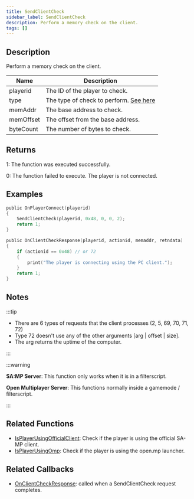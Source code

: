 ```yaml
---
title: SendClientCheck
sidebar_label: SendClientCheck
description: Perform a memory check on the client.
tags: []
---
```


## Description

Perform a memory check on the client.


| Name            | Description                          |
| --------------- | ------------------------------------ |
| playerid        | The ID of the player to check.       |
| type            | The type of check to perform. [See here](../resources/opcodes)|
| memAddr         | The base address to check.           |
| memOffset       | The offset from the base address.    |
| byteCount       | The number of bytes to check.        |


## Returns

1: The function was executed successfully.

0: The function failed to execute. The player is not connected.

## Examples

```c
public OnPlayerConnect(playerid)
{
    SendClientCheck(playerid, 0x48, 0, 0, 2);
    return 1;
}

public OnClientCheckResponse(playerid, actionid, memaddr, retndata)
{
    if (actionid == 0x48) // or 72
    {
        print("The player is connecting using the PC client.");
    }
    return 1;
}
```

## Notes

:::tip

- There are 6 types of requests that the client processes (2, 5, 69, 70, 71, 72)
- Type 72 doesn't use any of the other arguments [arg | offset | size].
- The arg returns the uptime of the computer.

:::

:::warning

**SA:MP Server**: This function only works when it is in a filterscript.

**Open Multiplayer Server**: This functions normally inside a gamemode / filterscript. 

:::

## Related Functions

- [IsPlayerUsingOfficialClient](IsPlayerUsingOfficialClient): Check if the player is using the official SA-MP client.
- [IsPlayerUsingOmp](IsPlayerUsingOmp): Check if the player is using the open.mp launcher.

## Related Callbacks

- [OnClientCheckResponse](../callbacks/OnClientCheckResponse): called when a SendClientCheck request completes.

